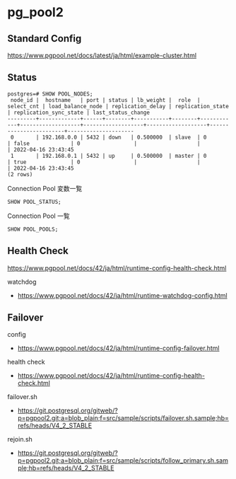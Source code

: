 # pg_pool2
## Standard Config
https://www.pgpool.net/docs/latest/ja/html/example-cluster.html

## Status
```
postgres=# SHOW POOL_NODES;
 node_id |  hostname   | port | status | lb_weight |  role  | select_cnt | load_balance_node | replication_delay | replication_state | replication_sync_state | last_status_change
---------+-------------+------+--------+-----------+--------+------------+-------------------+-------------------+-------------------+------------------------+---------------------
 0       | 192.168.0.0 | 5432 | down   | 0.500000  | slave  | 0          | false             | 0                 |                   |                        | 2022-04-16 23:43:45
 1       | 192.168.0.1 | 5432 | up     | 0.500000  | master | 0          | true              | 0                 |                   |                        | 2022-04-16 23:43:45
(2 rows)
```

Connection Pool 変数一覧
```
SHOW POOL_STATUS;
```

Connection Pool 一覧
```
SHOW POOL_POOLS;
```

## Health Check
https://www.pgpool.net/docs/42/ja/html/runtime-config-health-check.html

watchdog
* https://www.pgpool.net/docs/42/ja/html/runtime-watchdog-config.html

## Failover
config
* https://www.pgpool.net/docs/42/ja/html/runtime-config-failover.html

health check
* https://www.pgpool.net/docs/42/ja/html/runtime-config-health-check.html

failover.sh
* https://git.postgresql.org/gitweb/?p=pgpool2.git;a=blob_plain;f=src/sample/scripts/failover.sh.sample;hb=refs/heads/V4_2_STABLE

rejoin.sh
* https://git.postgresql.org/gitweb/?p=pgpool2.git;a=blob_plain;f=src/sample/scripts/follow_primary.sh.sample;hb=refs/heads/V4_2_STABLE

